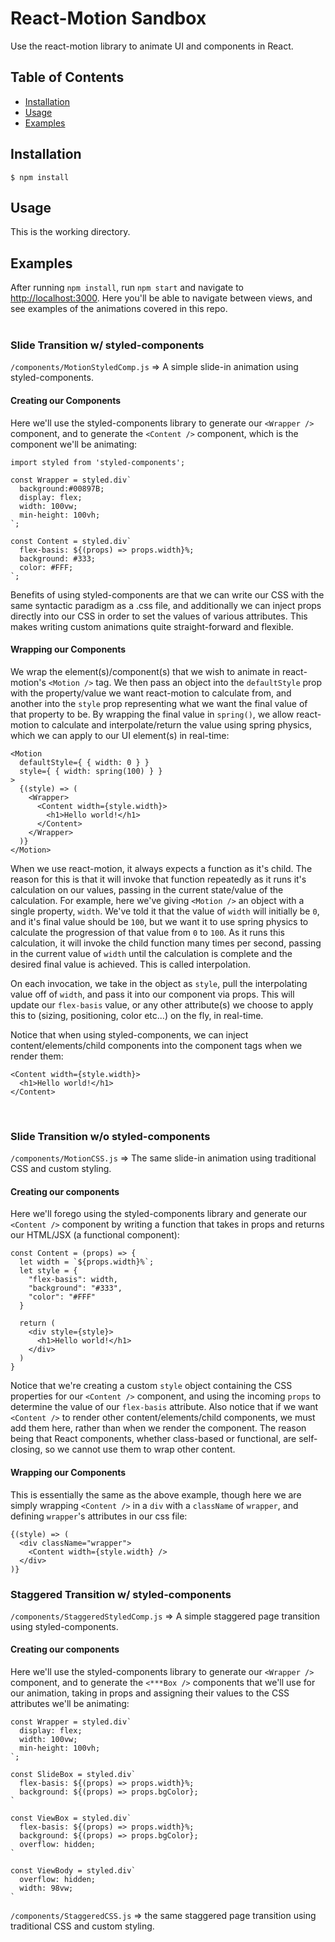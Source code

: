 # React-Motion Sandbox


Use the react-motion library to animate UI and components in React.

## Table of Contents

* [Installation](#installation)
* [Usage](#usage)
* [Examples](#examples)


## Installation

    $ npm install


## Usage

This is the working directory.

## Examples

After running `npm install`, run `npm start` and navigate to <a href="http://localhost:3000">http://localhost:3000</a>.
Here you'll be able to navigate between views, and see examples of the animations covered in this repo.
<br /><br />

### Slide Transition w/ styled-components

` /components/MotionStyledComp.js ` => A simple slide-in animation using styled-components.
<br />

#### Creating our Components
Here we'll use the styled-components library to generate our `<Wrapper />` component, and to generate the `<Content />` component, which is the component we'll be animating:

```
import styled from 'styled-components';

const Wrapper = styled.div`
  background:#00897B;
  display: flex;
  width: 100vw;
  min-height: 100vh;
`;

const Content = styled.div`
  flex-basis: ${(props) => props.width}%;
  background: #333;
  color: #FFF;
`;
```

Benefits of using styled-components are that we can write our CSS with the same syntactic paradigm as a .css file, and additionally we can inject props directly into our CSS in order to set the values of various attributes.  This makes writing custom animations quite straight-forward and flexible.

#### Wrapping our Components

We wrap the element(s)/component(s) that we wish to animate in react-motion's `<Motion />` tag. We then pass an object into the `defaultStyle` prop with the property/value we want react-motion to calculate from, and another into the `style` prop representing what we want the final value of that property to be.  By wrapping the final value in `spring()`, we allow react-motion to calculate and interpolate/return the value using spring physics, which we can apply to our UI element(s) in real-time:

```
<Motion
  defaultStyle={ { width: 0 } }
  style={ { width: spring(100) } }
>
  {(style) => (
    <Wrapper>
      <Content width={style.width}>
        <h1>Hello world!</h1>
      </Content>
    </Wrapper>
  )}
</Motion>
```

When we use react-motion, it always expects a function as it's child.  The reason for this is that it will invoke that function repeatedly as it runs it's calculation on our values, passing in the current state/value of the calculation.
For example, here we've giving `<Motion />` an object with a single property, `width`.  We've told it that the value of `width` will initially be `0`, and it's final value should be `100`, but we want it to use spring physics to calculate the progression of that value from `0` to `100`.  As it runs this calculation, it will invoke the child function many times per second, passing in the current value of `width` until the calculation is complete and the desired final value is achieved.  This is called interpolation.


On each invocation, we take in the object as `style`, pull the interpolating value off of `width`, and pass it into our component via props.  This will update our `flex-basis` value, or any other attribute(s) we choose to apply this to (sizing, positioning, color etc...) on the fly, in real-time.

Notice that when using styled-components, we can inject content/elements/child components into the component tags when we render them:

```
<Content width={style.width}>
  <h1>Hello world!</h1>
</Content>
```
<br />

### Slide Transition w/o styled-components

`/components/MotionCSS.js` => The same slide-in animation using traditional CSS and custom styling.

#### Creating our components

Here we'll forego using the styled-components library and generate our `<Content />` component by writing a function that takes in props and returns our HTML/JSX (a functional component):

```
const Content = (props) => {
  let width = `${props.width}%`;
  let style = {
    "flex-basis": width,
    "background": "#333",
    "color": "#FFF"
  }

  return (
    <div style={style}>
      <h1>Hello world!</h1>
    </div>
  )
}
```

Notice that we're creating a custom `style` object containing the CSS properties for our `<Content />` component, and using the incoming `props` to determine the value of our `flex-basis` attribute.  Also notice that if we want `<Content />` to render other content/elements/child components, we must add them here, rather than when we render the component.  The reason being that React components, whether class-based or functional, are self-closing, so we cannot use them to wrap other content.

#### Wrapping our Components

This is essentially the same as the above example, though here we are simply wrapping `<Content />` in a `div` with a `className` of `wrapper`, and defining `wrapper`'s attributes in our css file:

```
{(style) => (
  <div className="wrapper">
    <Content width={style.width} />
  </div>
)}
```

### Staggered Transition w/ styled-components

`/components/StaggeredStyledComp.js` => A simple staggered page transition using styled-components.

#### Creating our components

Here we'll use the styled-components library to generate our `<Wrapper />` component, and to generate the `<***Box />` components that we'll use for our animation, taking in props and assigning their values to the CSS attributes we'll be animating:

```
const Wrapper = styled.div`
  display: flex;
  width: 100vw;
  min-height: 100vh;
`;

const SlideBox = styled.div`
  flex-basis: ${(props) => props.width}%;
  background: ${(props) => props.bgColor};
`

const ViewBox = styled.div`
  flex-basis: ${(props) => props.width}%;
  background: ${(props) => props.bgColor};
  overflow: hidden;
`

const ViewBody = styled.div`
  overflow: hidden;
  width: 98vw;
`
```

`/components/StaggeredCSS.js` => the same staggered page transition using traditional CSS and custom styling.
